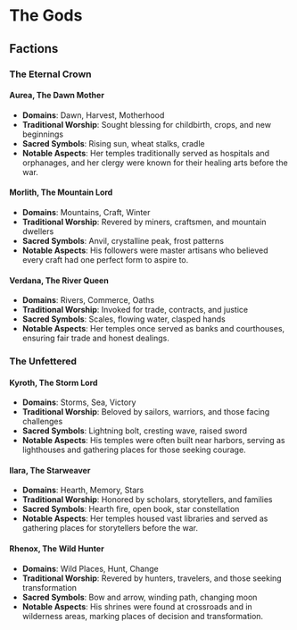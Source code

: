# The Gods

## Factions

### The Eternal Crown

#### Aurea, The Dawn Mother
- **Domains**: Dawn, Harvest, Motherhood
- **Traditional Worship**: Sought blessing for childbirth, crops, and new beginnings
- **Sacred Symbols**: Rising sun, wheat stalks, cradle
- **Notable Aspects**: Her temples traditionally served as hospitals and orphanages, and her clergy were known for their healing arts before the war.

#### Morlith, The Mountain Lord
- **Domains**: Mountains, Craft, Winter
- **Traditional Worship**: Revered by miners, craftsmen, and mountain dwellers
- **Sacred Symbols**: Anvil, crystalline peak, frost patterns
- **Notable Aspects**: His followers were master artisans who believed every craft had one perfect form to aspire to.

#### Verdana, The River Queen
- **Domains**: Rivers, Commerce, Oaths
- **Traditional Worship**: Invoked for trade, contracts, and justice
- **Sacred Symbols**: Scales, flowing water, clasped hands
- **Notable Aspects**: Her temples once served as banks and courthouses, ensuring fair trade and honest dealings.

### The Unfettered

#### Kyroth, The Storm Lord
- **Domains**: Storms, Sea, Victory
- **Traditional Worship**: Beloved by sailors, warriors, and those facing challenges
- **Sacred Symbols**: Lightning bolt, cresting wave, raised sword
- **Notable Aspects**: His temples were often built near harbors, serving as lighthouses and gathering places for those seeking courage.

#### Ilara, The Starweaver
- **Domains**: Hearth, Memory, Stars
- **Traditional Worship**: Honored by scholars, storytellers, and families
- **Sacred Symbols**: Hearth fire, open book, star constellation
- **Notable Aspects**: Her temples housed vast libraries and served as gathering places for storytellers before the war.

#### Rhenox, The Wild Hunter
- **Domains**: Wild Places, Hunt, Change
- **Traditional Worship**: Revered by hunters, travelers, and those seeking transformation
- **Sacred Symbols**: Bow and arrow, winding path, changing moon
- **Notable Aspects**: His shrines were found at crossroads and in wilderness areas, marking places of decision and transformation.